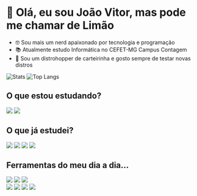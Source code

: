 # 🍋 Olá, eu sou João Vitor, mas pode me chamar de Limão

- 🤓 Sou mais um nerd apaixonado por tecnologia e programação 
- 📚 Atualmente estudo Informática no CEFET-MG Campus Contagem
- 🐧 Sou um distrohopper de carteirinha e gosto sempre de testar novas distros

![Stats](https://github-readme-stats.vercel.app/api?username=SenhorLime&show_icons=true&theme=github_dark&hide_border=true)
![Top Langs](https://github-readme-stats.vercel.app/api/top-langs/?username=SenhorLime&layout=compact&theme=github_dark&hide_border=true)


## O que estou estudando?
<div>
  <img src="https://img.shields.io/badge/c++-%2300599C.svg?style=for-the-badge&logo=c%2B%2B&logoColor=white" />
  <img src="https://img.shields.io/badge/MySQL-00000F?style=for-the-badge&logo=mysql&logoColor=white" />
</div>

## O que já estudei?
<div>
  <img src="https://img.shields.io/badge/html5-%23E34F26.svg?style=for-the-badge&logo=html5&logoColor=white" />
  <img src="https://img.shields.io/badge/css3-%231572B6.svg?style=for-the-badge&logo=css3&logoColor=white" />
  <img src="https://img.shields.io/badge/JavaScript-F7DF1E?style=for-the-badge&logo=javascript&logoColor=black" />
  <img src="https://img.shields.io/badge/c-%2300599C.svg?style=for-the-badge&logo=c&logoColor=white" />
</div>

## Ferramentas do meu dia a dia...
<div>
  <img src="https://img.shields.io/badge/Linux-FCC624?style=for-the-badge&logo=linux&logoColor=black" />
  <img src="https://img.shields.io/badge/Windows-0078D6?style=for-the-badge&logo=windows&logoColor=white" />
  <img src="https://img.shields.io/badge/Android-3DDC84?style=for-the-badge&logo=android&logoColor=white" />
</div>
<div>
  <img src="https://img.shields.io/badge/CLion-black?style=for-the-badge&logo=clion&logoColor=white" />
  <img src="https://img.shields.io/badge/NeoVim-%2357A143.svg?&style=for-the-badge&logo=neovim&logoColor=white" />
  <img src="https://img.shields.io/badge/Replit-DD1200?style=for-the-badge&logo=Replit&logoColor=white" />
  <img src="https://img.shields.io/badge/Visual%20Studio%20Code-0078d7.svg?style=for-the-badge&logo=visual-studio-code&logoColor=white" />
</div>
